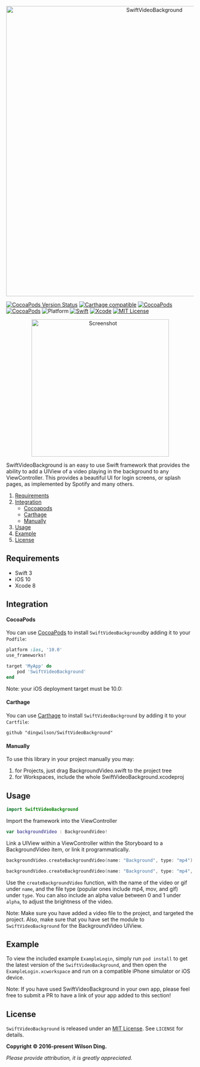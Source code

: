 <p align="center">
  <img src="Assets/banner.png" width="780" title="SwiftVideoBackground">
</p>

[![CocoaPods Version Status](https://img.shields.io/cocoapods/v/SwiftVideoBackground.svg)][podLink]
[![Carthage compatible](https://img.shields.io/badge/Carthage-Compatible-brightgreen.svg?style=flat)](https://github.com/Carthage/Carthage)
[![CocoaPods](https://img.shields.io/cocoapods/dt/SwiftVideoBackground.svg)](https://cocoapods.org/pods/SwiftVideoBackground)
[![CocoaPods](https://img.shields.io/cocoapods/dm/SwiftVideoBackground.svg)](https://cocoapods.org/pods/SwiftVideoBackground)
![Platform](https://img.shields.io/badge/platforms-iOS%2010.0+-333333.svg)
[![Swift](https://img.shields.io/badge/Swift-3.0-orange.svg)](https://swift.org)
[![Xcode](https://img.shields.io/badge/Xcode-8.0-blue.svg)](https://developer.apple.com/xcode)
[![MIT License](https://img.shields.io/badge/license-MIT-blue.svg)][mitLink]

<p align="center">
  <img src="Assets/Spotify.gif" width="369" title="Screenshot">
</p>

SwiftVideoBackground is an easy to use Swift framework that provides the ability to add a UIView of a video playing in the background to any ViewController. This provides a beautiful UI for login screens, or splash pages, as implemented by Spotify and many others.

1. [Requirements](#requrements)
2. [Integration](#integration)
    - [Cocoapods](#cocoapods)
    - [Carthage](#carthage)
    - [Manually](#manually)
3. [Usage](#usage)
4. [Example](#example)
5. [License](#license)

## Requirements

- Swift 3
- iOS 10
- Xcode 8

## Integration

#### CocoaPods
You can use [CocoaPods](http://cocoapods.org/) to install `SwiftVideoBackground`by adding it to your `Podfile`:
```ruby
platform :ios, '10.0'
use_frameworks!

target 'MyApp' do
	pod 'SwiftVideoBackground'
end
```
Note: your iOS deployment target must be 10.0:

#### Carthage
You can use [Carthage](https://github.com/Carthage/Carthage) to install `SwiftVideoBackground` by adding it to your `Cartfile`:
```
github "dingwilson/SwiftVideoBackground"
```

#### Manually

To use this library in your project manually you may:  

1. for Projects, just drag BackgroundVideo.swift to the project tree
2. for Workspaces, include the whole SwiftVideoBackground.xcodeproj

## Usage

```swift
import SwiftVideoBackground
```
Import the framework into the ViewController

```swift
var backgroundVideo : BackgroundVideo!
```
Link a UIView within a ViewController within the Storyboard to a BackgroundVideo item, or link it programmatically.

```swift
backgroundVideo.createBackgroundVideo(name: "Background", type: "mp4")
```
```swift
backgroundVideo.createBackgroundVideo(name: "Background", type: "mp4", alpha: 0.5)
```
Use the `createBackgroundVideo` function, with the name of the video or gif under `name`, and the file type (popular ones include mp4, mov, and gif) under `type`. You can also include an alpha value between 0 and 1 under `alpha`, to adjust the brightness of the video.

Note: Make sure you have added a video file to the project, and targeted the project. Also, make sure that you have set the module to `SwiftVideoBackground` for the BackgroundVideo UIView.

## Example

To view the included example `ExampleLogin`, simply run `pod install` to get the latest version of the `SwiftVideoBackground`, and then open the `ExampleLogin.xcworkspace` and run on a compatible iPhone simulator or iOS device.

Note: If you have used SwiftVideoBackground in your own app, please feel free to submit a PR to have a link of your app added to this section!

## License

`SwiftVideoBackground` is released under an [MIT License][mitLink]. See `LICENSE` for details.

**Copyright &copy; 2016-present Wilson Ding.**

*Please provide attribution, it is greatly appreciated.*

[podLink]:https://cocoapods.org/pods/SwiftVideoBackground
[mitLink]:http://opensource.org/licenses/MIT
